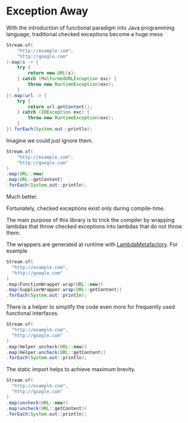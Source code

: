 # Exception Away

With the introduction of functional paradigm into Java programming language, traditional checked exceptions become a huge mess

```java
Stream.of(
    "http://example.com",
    "http://google.com"
).map(s -> {
    try {
        return new URL(s);
    } catch (MalformedURLException exc) {
        throw new RuntimeException(exc);
    }
}).map(url -> {
    try {
        return url.getContent();
    } catch (IOException exc) {
        throw new RuntimeException(exc);
    }
}).forEach(System.out::println);
```

Imagine we could just ignore them.

```java
Stream.of(
    "http://example.com",
    "http://google.com"
)
.map(URL::new)
.map(URL::getContent)
.forEach(System.out::println);
```

Much better.

Fortunately, checked exceptions exist only during compile-time. 

The main purpose of this library is to trick the compiler by wrapping lambdas that throw checked exceptions into lambdas that do not throw them.

The wrappers are generated at runtime with [LambdaMetafactory]( https://docs.oracle.com/javase/8/docs/api/java/lang/invoke/LambdaMetafactory.html). For example

```java
Stream.of(
  "http://example.com",
  "http://google.com"
)
.map(FunctionWrapper.wrap(URL::new))
.map(SupplierWrapper.wrap(URL::getContent))
.forEach(System.out::println);
```

There is a helper to simplify the code even more for frequently used functional interfaces.

```java
Stream.of(
  "http://example.com",
  "http://google.com"
)
.map(Helper.uncheck(URL::new))
.map(Helper.uncheck(URL::getContent))
.forEach(System.out::println);
```

The static import helps to achieve maximum brevity.

```java
Stream.of(
  "http://example.com",
  "http://google.com"
)
.map(uncheck(URL::new))
.map(uncheck(URL::getContent))
.forEach(System.out::println);
```

&nbsp;